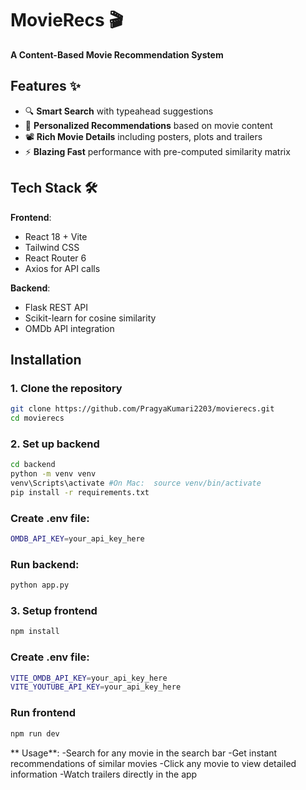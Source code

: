 # MovieRecs 🎬  
**A Content-Based Movie Recommendation System**  

## Features ✨  
- 🔍 **Smart Search** with typeahead suggestions  
- 🎯 **Personalized Recommendations** based on movie content  
- 📽️ **Rich Movie Details** including posters, plots and trailers  
- ⚡ **Blazing Fast** performance with pre-computed similarity matrix

## Tech Stack 🛠️  
**Frontend**:  
- React 18 + Vite  
- Tailwind CSS  
- React Router 6  
- Axios for API calls  

**Backend**:  
- Flask REST API  
- Scikit-learn for cosine similarity  
- OMDb API integration  

## Installation 

### 1. Clone the repository  
```bash
git clone https://github.com/PragyaKumari2203/movierecs.git
cd movierecs
```

### 2. Set up backend
```bash
cd backend
python -m venv venv
venv\Scripts\activate #On Mac:  source venv/bin/activate
pip install -r requirements.txt
```

### Create .env file:
```bash
OMDB_API_KEY=your_api_key_here
```

### Run backend:
```bash
python app.py
```

### 3. Setup frontend
```bash
npm install
```

### Create .env file:
```bash
VITE_OMDB_API_KEY=your_api_key_here
VITE_YOUTUBE_API_KEY=your_api_key_here
```

### Run frontend
```bash
npm run dev
```


** Usage**:
-Search for any movie in the search bar
-Get instant recommendations of similar movies
-Click any movie to view detailed information
-Watch trailers directly in the app



